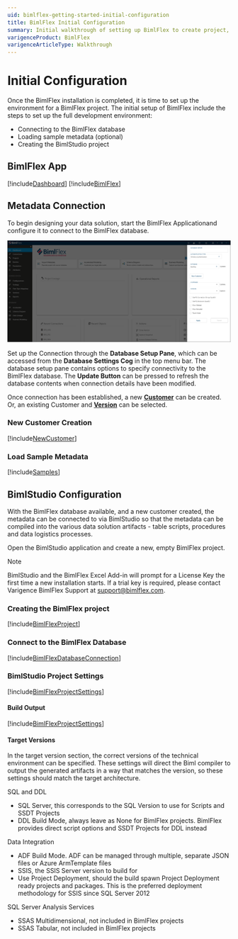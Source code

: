 ```yaml
---
uid: bimlflex-getting-started-initial-configuration
title: BimlFlex Initial Configuration
summary: Initial walkthrough of setting up BimlFlex to create project, connect database, and load sample metadata
varigenceProduct: BimlFlex
varigenceArticleType: Walkthrough
---
```

# Initial Configuration

Once the BimlFlex installation is completed, it is time to set up the environment for a BimlFlex project. The initial setup of BimlFlex include the steps to set up the full development environment:

* Connecting to the BimlFlex database
* Loading sample metadata (optional)
* Creating the BimlStudio project

## BimlFlex App

[!include[Dashboard](../03-user-guide/includes/_incl-header-dashboard.md)]
[!include[BimlFlex](../03-user-guide/includes/_incl-header-bimlflex-app.md)]

## Metadata Connection

To begin designing your data solution, start the BimlFlex Applicationand configure it to connect to the BimlFlex database.

![BimlFlex ApplicationSetup Pane](../static/img/bfx-new-connection.png "BimlFlex ApplicationSetup Pane")

Set up the Connection through the **Database Setup Pane**, which can be accessed from the **Database Settings Cog** in the top menu bar. The database setup pane contains options to specify connectivity to the BimlFlex database. The **Update Button** can be pressed to refresh the database contents when connection details have been modified.

Once connection has been established, a new [**Customer**](xref:bimlflex-concepts-customer) can be created. Or, an existing Customer and [**Version**](xref:bimlflex-concepts-version) can be selected.

### New Customer Creation

[!include[NewCustomer](../03-user-guide/includes/_incl-header-new-customer.md)]

### Load Sample Metadata

[!include[Samples](includes/_incl-header-samples.md)]

## BimlStudio Configuration

With the BimlFlex database available, and a new customer created, the metadata can be connected to via BimlStudio so that the metadata can be compiled into the various data solution artifacts - table scripts, procedures and data logistics processes.

Open the BimlStudio application and create a new, empty BimlFlex project.

> [!NOTE]
> BimlStudio and the BimlFlex Excel Add-in will prompt for a License Key the first time a new installation starts.
> If a trial key is required, please contact Varigence BimlFlex Support at [support@bimlflex.com](mailto:support@bimlflex.com).

### Creating the BimlFlex project

[!include[BimlFlexProject](../03-user-guide/includes/_incl-header-bimlstudio-project.md)]

### Connect to the BimlFlex Database

[!include[BimlFlexDatabaseConnection](../03-user-guide/includes/_incl-header-bimlstudio-connect.md)]

### BimlStudio Project Settings

[!include[BimlFlexProjectSettings](../03-user-guide/includes/_incl-header-bimlstudio-project-settings.md)]

#### Build Output

[!include[BimlFlexProjectSettings](../03-user-guide/includes/_incl-header-bimlstudio-project-build-output-settings.md)]

#### Target Versions

In the target version section, the correct versions of the technical environment can be specified. These settings will direct the Biml compiler to output the generated artifacts in a way that matches the version, so these settings should match the target architecture.

SQL and DDL

* SQL Server, this corresponds to the SQL Version to use for Scripts and SSDT Projects
* DDL Build Mode, always leave as None for BimlFlex projects. BimlFlex provides direct script options and SSDT Projects for DDL instead

Data Integration

* ADF Build Mode. ADF can be managed through multiple, separate JSON files or Azure ArmTemplate files
* SSIS, the SSIS Server version to build for
* Use Project Deployment, should the build spawn Project Deployment ready projects and packages. This is the preferred deployment methodology for SSIS since SQL Server 2012

SQL Server Analysis Services

* SSAS Multidimensional, not included in BimlFlex projects
* SSAS Tabular, not included in BimlFlex projects
